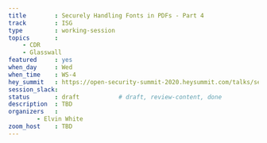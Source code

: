 ```yaml
---
title        : Securely Handling Fonts in PDFs - Part 4
track        : ISG
type         : working-session
topics       :
    - CDR
    - Glasswall
featured     : yes
when_day     : Wed
when_time    : WS-4
hey_summit   : https://open-security-summit-2020.heysummit.com/talks/securely-handling-fonts-in-pdfs-part-4
session_slack: 
status       : draft           # draft, review-content, done
description  : TBD
organizers   :
        - Elvin White
zoom_host    : TBD
---
```

